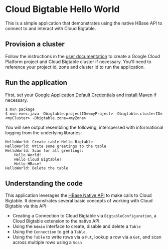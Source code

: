 # Cloud Bigtable Hello World

This is a simple application that demonstrates using the native HBase API
to connect to and interact with Cloud Bigtable.

## Provision a cluster

Follow the instructions in the [user documentation](https://cloud.google.com/bigtable/docs/creating-cluster)
to create a Google Cloud Platform project and Cloud Bigtable cluster if necessary.
You'll need to reference your project id, zone and cluster id to run the application.

## Run the application

First, set your [Google Application Default Credentials](https://developers.google.com/identity/protocols/application-default-credentials)
and [install Maven](http://maven.apache.org/guides/getting-started/maven-in-five-minutes.html) if necessary.


    $ mvn package
    $ mvn exec:java -Dbigtable.projectID=<myProject> -Dbigtable.clusterID=<myCluster> -Dbigtable.zone=<myZone>

You will see output resembling the following, interspersed with informational logging
from the underlying libraries:

    HelloWorld: Create table Hello-Bigtable
    HelloWorld: Write some greetings to the table
    HelloWorld: Scan for all greetings:
        Hello World!
	    Hello Cloud Bigtable!
	    Hello HBase!
    HelloWorld: Delete the table

## Understanding the code

This application leverages the [HBase Native API](http://hbase.apache.org/book.html#hbase_apis)
to make calls to Cloud Bigtable. It demonstrates several basic concepts of working with
Cloud Bigtable via this API:

* Creating a Connection to Cloud Bigtable via `BigtableConfiguration`, a Cloud Bigtable extension
to the native API
* Using the `Admin` interface to create, disable and delete a `Table`
* Using the `Connection` to get a `Table`
* Using the `Table` to write rows via a `Put`, lookup a row via a `Get`, and scan across
multiple rows using a `Scan`
